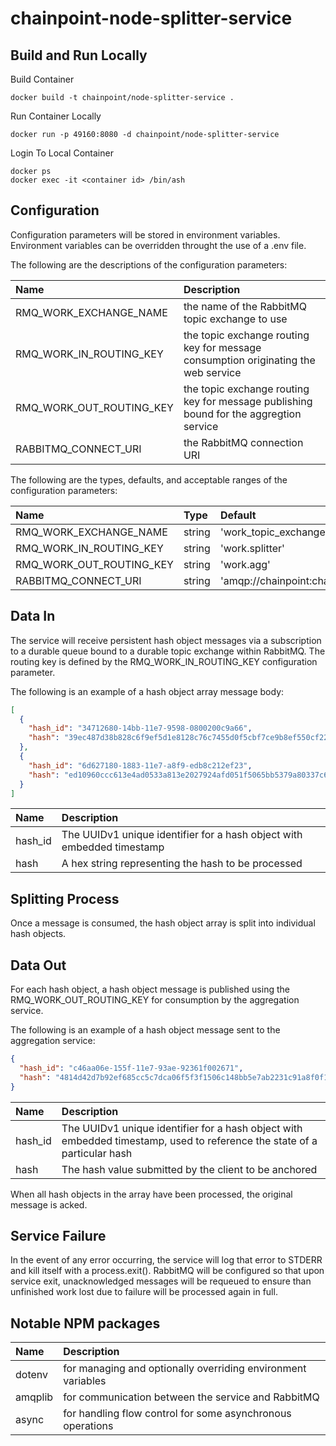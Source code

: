 # chainpoint-node-splitter-service

## Build and Run Locally

Build Container

```
docker build -t chainpoint/node-splitter-service .
```

Run Container Locally

```
docker run -p 49160:8080 -d chainpoint/node-splitter-service
```

Login To Local Container

```
docker ps
docker exec -it <container id> /bin/ash
```

## Configuration
Configuration parameters will be stored in environment variables. Environment variables can be overridden throught the use of a .env file. 

The following are the descriptions of the configuration parameters:

| Name           | Description  |
| :------------- |:-------------|
| RMQ\_WORK\_EXCHANGE\_NAME       | the name of the RabbitMQ topic exchange to use 
| RMQ\_WORK\_IN\_ROUTING\_KEY     | the topic exchange routing key for message consumption originating the web service
| RMQ\_WORK\_OUT\_ROUTING\_KEY       | the topic exchange routing key for message publishing bound for the aggregtion service 
| RABBITMQ\_CONNECT\_URI       | the RabbitMQ connection URI 

The following are the types, defaults, and acceptable ranges of the configuration parameters: 

| Name           | Type         | Default | 
| :------------- |:-------------|:-------------|
| RMQ\_WORK\_EXCHANGE\_NAME       | string       | 'work\_topic\_exchange' | 
| RMQ\_WORK\_IN\_ROUTING\_KEY     | string       | 'work.splitter' | 
| RMQ\_WORK\_OUT\_ROUTING\_KEY       | string       | 'work.agg' |  
| RABBITMQ\_CONNECT\_URI       | string      | 'amqp://chainpoint:chainpoint@rabbitmq' | 


## Data In
The service will receive persistent hash object messages via a subscription to a durable queue bound to a durable topic exchange within RabbitMQ. The routing key is defined by the RMQ\_WORK\_IN\_ROUTING\_KEY configuration parameter.

The following is an example of a hash object array message body: 
```json
[
  {
    "hash_id": "34712680-14bb-11e7-9598-0800200c9a66",
    "hash": "39ec487d38b828c6f9ef5d1e8128c76c7455d0f5cbf7ce9b8ef550cf223dfbc3"
  },
  {
    "hash_id": "6d627180-1883-11e7-a8f9-edb8c212ef23",
    "hash": "ed10960ccc613e4ad0533a813e2027924afd051f5065bb5379a80337c69afcb4"
  }
]
```
| Name | Description                                                            |
| :--- |:-----------------------------------------------------------------------|
| hash_id   | The UUIDv1 unique identifier for a hash object with embedded timestamp |
| hash | A hex string representing the hash to be processed                     |


## Splitting Process
Once a message is consumed, the hash object array is split into individual hash objects. 

## Data Out
For each hash object, a hash object message is published using the RMQ\_WORK\_OUT\_ROUTING\_KEY for consumption by the aggregation service.

The following is an example of a hash object message sent to the aggregation service: 
```json
{
  "hash_id": "c46aa06e-155f-11e7-93ae-92361f002671",
  "hash": "4814d42d7b92ef685cc5c7dca06f5f3f1506c148bb5e7ab2231c91a8f0f119b2"
}
```
| Name             | Description                                                            |
| :--------------- |:-----------------------------------------------------------------------|
| hash_id          | The UUIDv1 unique identifier for a hash object with embedded timestamp, used to reference the state of a particular hash |
| hash | The hash value submitted by the client to be anchored |

When all hash objects in the array have been processed, the original message is acked.

## Service Failure
In the event of any error occurring, the service will log that error to STDERR and kill itself with a process.exit(). RabbitMQ will be configured so that upon service exit, unacknowledged messages will be requeued to ensure than unfinished work lost due to failure will be processed again in full.


## Notable NPM packages
| Name         | Description                                                            |
| :---         |:-----------------------------------------------------------------------|
| dotenv       | for managing and optionally overriding environment variables |
| amqplib      | for communication between the service and RabbitMQ |
| async      | for handling flow control for some asynchronous operations |
